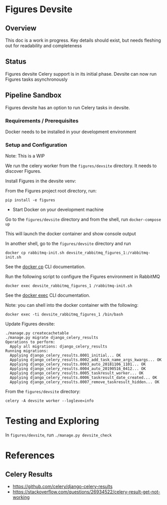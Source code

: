 # Figures Devsite


## Overview

This doc is a work in progress. Key details should exist, but needs fleshing out
for readability and completeness


## Status

Figures devsite Celery support is in its initial phase. Devsite can now run
Figures tasks asynchronously

## Pipeline Sandbox

Figures devsite has an option to run Celery tasks in devsite.


### Requirements / Prerequisites

Docker needs to be installed in your development environment

### Setup and Configuration

Note: This is a WIP

We run the celery worker from the `figures/devsite` directory. It needs to discover Figures.

Install Figures in the devsite venv:

From the Figures project root directory, run:

```
pip install -e figures
```


* Start Docker on your development machine

Go to the `figures/devsite` directory and from the shell, run `docker-compose up`

This will launch the docker container and show console output

In another shell, go to the `figures/devsite` directory and run

```
docker cp rabbitmq-init.sh devsite_rabbitmq_figures_1:/rabbitmq-init.sh
```

See the [docker cp](https://docs.docker.com/engine/reference/commandline/cp/) CLI documentation.


Run the following script to configure the Figures environment in RabbitMQ

```
docker exec devsite_rabbitmq_figures_1 /rabbitmq-init.sh
```

See the [docker exec](https://docs.docker.com/engine/reference/commandline/exec/) CLI documentation.

Note: you can shell into the docker container with the following:

```
docker exec -ti devsite_rabbitmq_figures_1 /bin/bash
```

Update Figures devsite:


```
./manage.py createcachetable
./manage.py migrate django_celery_results
Operations to perform:
  Apply all migrations: django_celery_results
Running migrations:
  Applying django_celery_results.0001_initial... OK
  Applying django_celery_results.0002_add_task_name_args_kwargs... OK
  Applying django_celery_results.0003_auto_20181106_1101... OK
  Applying django_celery_results.0004_auto_20190516_0412... OK
  Applying django_celery_results.0005_taskresult_worker... OK
  Applying django_celery_results.0006_taskresult_date_created... OK
  Applying django_celery_results.0007_remove_taskresult_hidden... OK
```


From the `figures/devsite` directory:

```
celery -A devsite worker --logleve=info
```

# Testing and Exploring

In `figures/devsite`, run `./manage.py devsite_check`


# References

## Celery Results

* https://github.com/celery/django-celery-results
* https://stackoverflow.com/questions/26934522/celery-result-get-not-working
